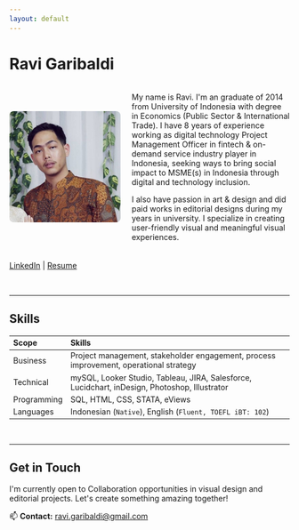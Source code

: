 ```yaml
---
layout: default
---
```

# Ravi Garibaldi  
<div style="display: flex; gap: 20px; align-items: center; margin: 20px 0;">

<img src="/assets/profile.jpg" alt="Ravi Garibaldi" style="width: 200px; border-radius: 8px;">   

  <div>

My name is Ravi. I'm an  graduate of 2014 from University of Indonesia with degree in Economics (Public Sector & International Trade). I have 8 years of experience working as digital technology Project Management Officer in fintech & on-demand service industry player in Indonesia, seeking ways to bring social impact to MSME(s) in Indonesia through digital and technology inclusion.

I also have passion in art & design and did paid works in editorial designs during my years in university. I specialize in creating user-friendly visual and meaningful visual experiences.

  </div>

</div>

[LinkedIn](https://www.linkedin.com/in/ravigaribaldi/) | [Resume](assets/resume.pdf)

<br />

---

## Skills  


| Scope    | Skills                                                                                          |
|:---------|:------------------------------------------------------------------------------------------------|
| Business  | Project management, stakeholder engagement, process improvement, operational strategy          |
| Technical | mySQL, Looker Studio, Tableau, JIRA, Salesforce, Lucidchart, inDesign, Photoshop, Illustrator  |
| Programming | SQL, HTML, CSS, STATA, eViews                                                                |
| Languages | Indonesian (`Native`), English (`Fluent, TOEFL iBT: 102`)                                      |

<br />

---

## Get in Touch  
I'm currently open to Collaboration opportunities in visual design and editorial projects. Let's create something amazing together!  

📫 **Contact:** [ravi.garibaldi@gmail.com](mailto:ravi.garibaldi@gmail.com)
